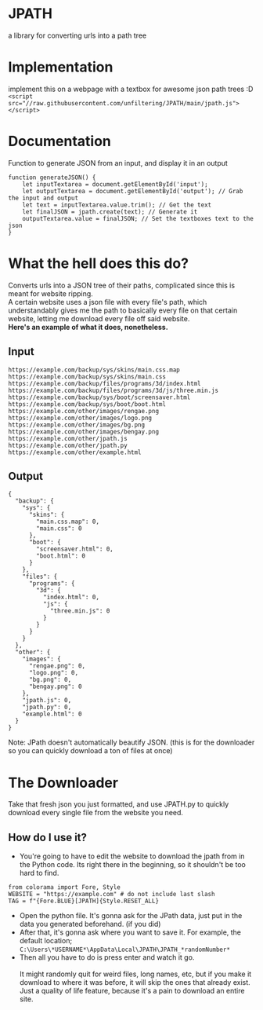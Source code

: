 # JPATH
 a library for converting urls into a path tree
# Implementation
implement this on a webpage with a textbox for awesome json path trees :D<br>
`<script src="//raw.githubusercontent.com/unfiltering/JPATH/main/jpath.js"></script>`
# Documentation
Function to generate JSON from an input, and display it in an output
```
function generateJSON() {
    let inputTextarea = document.getElementById('input');
    let outputTextarea = document.getElementById('output'); // Grab the input and output
    let text = inputTextarea.value.trim(); // Get the text
    let finalJSON = jpath.create(text); // Generate it
    outputTextarea.value = finalJSON; // Set the textboxes text to the json
}
```
# What the hell does this do?
Converts urls into a JSON tree of their paths, complicated since this is meant for website ripping.<br>A certain website uses a json file with every file's path, which understandably gives me the path to basically every file on that certain website, letting me download every file off said website.<br>
<b>Here's an example of what it does, nonetheless.</b><br>
## Input
```
https://example.com/backup/sys/skins/main.css.map
https://example.com/backup/sys/skins/main.css
https://example.com/backup/files/programs/3d/index.html
https://example.com/backup/files/programs/3d/js/three.min.js
https://example.com/backup/sys/boot/screensaver.html
https://example.com/backup/sys/boot/boot.html
https://example.com/other/images/rengae.png
https://example.com/other/images/logo.png
https://example.com/other/images/bg.png
https://example.com/other/images/bengay.png
https://example.com/other/jpath.js
https://example.com/other/jpath.py
https://example.com/other/example.html
```
## Output
```
{
  "backup": {
    "sys": {
      "skins": {
        "main.css.map": 0,
        "main.css": 0
      },
      "boot": {
        "screensaver.html": 0,
        "boot.html": 0
      }
    },
    "files": {
      "programs": {
        "3d": {
          "index.html": 0,
          "js": {
            "three.min.js": 0
          }
        }
      }
    }
  },
  "other": {
    "images": {
      "rengae.png": 0,
      "logo.png": 0,
      "bg.png": 0,
      "bengay.png": 0
    },
    "jpath.js": 0,
    "jpath.py": 0,
    "example.html": 0
  }
}
```
Note: JPath doesn't automatically beautify JSON. (this is for the downloader so you can quickly download a ton of files at once)
# The Downloader
Take that fresh json you just formatted, and use JPATH.py to quickly download every single file from 
the website you need.<br>
## How do I use it?
- You're going to have to edit the website to download the jpath from in the Python code. Its right there in the beginning, so it shouldn't be too hard to find.<br>
```
from colorama import Fore, Style
WEBSITE = "https://example.com" # do not include last slash
TAG = f"{Fore.BLUE}[JPATH]{Style.RESET_ALL}
```
- Open the python file. It's gonna ask for the JPath data, just put in the data you generated beforehand. (if you did)<br>
- After that, it's gonna ask where you want to save it. For example, the default location;
```C:\Users\*USERNAME*\AppData\Local\JPATH\JPATH_*randomNumber*```<br>
- Then all you have to do is press enter and watch it go.<br><br>
It might randomly quit for weird files, long names, etc, but if you make it download to where it was before, it will skip the ones that already exist. Just a quality of life feature, because it's a pain to download an entire site.
